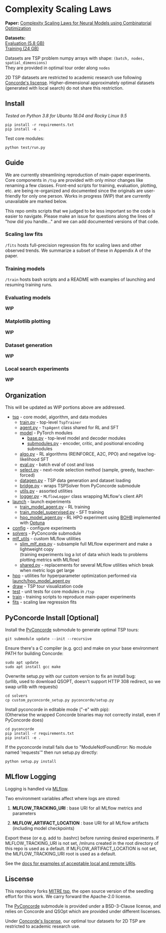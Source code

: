 # Complexity Scaling Laws
**Paper:** [Complexity Scaling Laws for Neural Models using Combinatorial Optimization](https://arxiv.org/abs/2506.12932)

**Datasets:**  
[Evaluation (5.8 GB)](https://doi.org/10.7294/29374511)  
[Training (24 GB)](https://doi.org/10.7294/29374535)

Datasets are TSP problem numpy arrays with shape: ```(batch, nodes, spatial_dimensions)```  
They are provided in optimal tour order along ```nodes```

2D TSP datasets are restricted to academic research use following [Concorde's liscense](https://www.math.uwaterloo.ca/tsp/concorde.html). Higher-dimensional approximately optimal datasets (generated with local search) do not share this restriction.

## Install
_Tested on Python 3.8 for Ubuntu 18.04 and Rocky Linux 9.5_
```
pip install -r requirements.txt
pip install -e .
```

Test core modules:
```
python test/run.py
```

## Guide
We are currently streamlining reproduction of main-paper experiments. Core components in ```/tsp``` are provided with only minor changes like renaming a few classes. Front-end scripts for training, evaluation, plotting, etc. are being re-organized and documented since the originals are user-friendly for only one person. Works in progress (WIP) that are currently unavailable are marked below.

This repo omits scripts that we judged to be less important so the code is easier to navigate. Please make an issue for questions along the lines of "how did you handle..." and we can add documented versions of that code.

### Scaling law fits
```/fits``` hosts full-precision regression fits for scaling laws and other observed trends. We summarize a subset of these in Appendix A of the paper.

### Training models
```/train``` hosts bash scripts and a README with examples of launching and resuming training runs.

### Evaluating models
**WIP**

### Matplotlib plotting
**WIP**

### Dataset generation
**WIP**

### Local search experiments
**WIP**


## Organization
This will be updated as WIP portions above are addressed.

- [tsp](./tsp) - core model, algorithm, and data modules
    - [train.py](./tsp/train.py) - top-level ```TspTrainer```
    - [agent.py](./tsp/agent.py) - ```TspAgent``` class shared for RL and SFT
    - [model](./tsp/model) - PyTorch modules
        - [base.py](./tsp/model/base.py) - top-level model and decoder modules
        - [submodules.py](./tsp/model/submodules.py) - encoder, critic, and positional encoding submodules
    - [algo.py](./tsp/algo.py) - RL algorithms (REINFORCE, A2C, PPO) and negative log-likelihood SFT
    - [eval.py](./tsp/eval.py) - batch eval of cost and loss
    - [select.py](./tsp/select.py) - next-node selection method (sample, greedy, teacher-forced)
    - [datagen.py](./tsp/datagen.py) - TSP data generation and dataset loading
    - [bridge.py](./tsp/bridge.py) - wraps TSPSolver from PyConcorde submodule
    - [utils.py](./tsp/utils.py) - assorted utilities
    - [logger.py](./tsp/.py) - ```MLflowLogger``` class wrapping MLflow's client API
- [launch](./launch) - launch experiments
    - [train_model_agent.py](./launch/train_model_agent.py) - RL training
    - [train_model_supervised.py](./launch/train_model_supervised.py) - SFT training
    - [hpo_model_agent.py](./launch/hpo_model_agent.py) - RL HPO experiment using [BOHB](https://arxiv.org/pdf/1807.01774) implemented with [Optuna](https://optuna.org/)
- [config](./config) - configure experiments
- [solvers](./solvers) - PyConcorde submodule
- [mlf_utils](./mlf_utils) - custom MLflow utilities
    - [slim_mlf_exp.py](./mlf_utils/slim_mlf_exp.py) - subsample full MLflow experiment and make a lightweight copy  
    (training experiments log a lot of data which leads to problems plotting metrics with MLflow)
    - [shared.py](./mlf_utils/shared.py) - replacements for several MLflow utilities which break when metric logs get large
- [hpo](./hpo) - utilities for hyperparameter optimization performed via [launch/hpo_model_agent.py](./launch/hpo_model_agent.py)
- [draw](./draw) - TSP tour visualization code
- [test](./test) - unit tests for core modules in ```/tsp```
- [train](./train) - training scripts to reproduce main-paper experiments
- [fits](./fits) - scaling law regression fits


## PyConcorde Install [Optional]

Install the [PyConcorde](https://github.com/jvkersch/pyconcorde) submodule to generate optimal TSP tours:
```
git submodule update --init --recursive
```
Ensure there's a C compiler (e.g. gcc) and make on your base environment PATH for building Concorde:
```
sudo apt update
sudo apt install gcc make
```
Overwrite setup.py with our custom version to fix an install bug:  
(urllib, used to download QSOPT, doesn't support HTTP 308 redirect, so we swap urllib with requests)
```
cd solvers
cp custom_pyconcorde_setup.py pyconcorde/setup.py
```
Install pyconcorde in editable mode ("-e" with pip):  
(Otherwise the wrapped Concorde binaries may not correctly install, even if PyConcorde does)
```
cd pyconcorde
pip install -r requirements.txt
pip install -e .
```
If the pyconcorde install fails due to "ModuleNotFoundError: No module named 'requests'" then run setup.py directly:
```
python setup.py install
```

## MLflow Logging
Logging is handled via [MLflow](https://mlflow.org/docs/latest/index.html).

Two environment variables affect where logs are stored:

1. **MLFLOW_TRACKING_URI** : base URI for all MLflow metrics and parameters

2. **MLFLOW_ARTIFACT_LOCATION** : base URI for all MLflow artifacts (including model checkpoints)

Export these (or e.g. add to .bashrc) before running desired experiments. If MLFLOW_TRACKING_URI is not set, /mlruns created in the root directory of this repo is used as a default. If MLFLOW_ARTIFACT_LOCATION is not set, the MLFLOW_TRACKING_URI root is used as a default.

See the [docs for examples of acceptable local and remote URIs](https://mlflow.org/docs/latest/python_api/mlflow.html?highlight=set_experiment#mlflow.set_tracking_uri).


## Liscense
This repository forks [MITRE tsp](https://github.com/mitre/tsp), the open source version of the seedling effort for this work. We carry forward the Apache-2.0 license.

The [PyConcorde](https://github.com/jvkersch/pyconcorde) submodule is provided under a BSD-3-Clause license, and relies on Concorde and QSOpt which are provided under different liscenses.

Under [Concorde's liscense](https://www.math.uwaterloo.ca/tsp/concorde.html), our optimal tour datasets for 2D TSP are restricted to academic research use.
